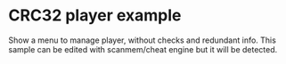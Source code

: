 # CRC32 player example

Show a menu to manage player, without checks and redundant info. This sample can be edited with scanmem/cheat engine but it will be detected.
